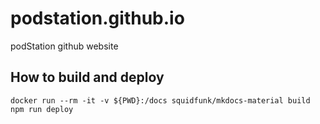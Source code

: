 # podstation.github.io

podStation github website

## How to build and deploy

```
docker run --rm -it -v ${PWD}:/docs squidfunk/mkdocs-material build
npm run deploy
```

<!-- reference - https://hub.docker.com/r/squidfunk/mkdocs-material>